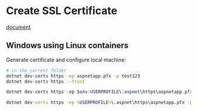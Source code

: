 ﻿# Create SSL Certificate

[document](https://docs.microsoft.com/en-us/aspnet/core/security/docker-compose-https)

## Windows using Linux containers

Generate certificate and configure local machine:

```bash
# in the current folder
dotnet dev-certs https -ep aspnetapp.pfx -p test123
dotnet dev-certs https --trust
```

```powershell
dotnet dev-certs https -ep $env:USERPROFILE\.aspnet\https\aspnetapp.pfx -p test123
```

```cmd
dotnet dev-certs https -ep %USERPROFILE%\.aspnet\https\aspnetapp.pfx -p test123
```